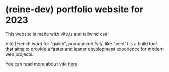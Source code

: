 # (reine-dev) portfolio website for 2023 

This website is made with vite.js and tailwind css

Vite (French word for "quick", pronounced /vit/, like "veet") is a build tool that aims to provide a faster and leaner development experience for modern web projects.

You can read more about vite [here](https://vitejs.dev/guide/why.html)
